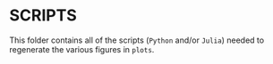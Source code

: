 # SCRIPTS

This folder contains all of the scripts (`Python` and/or  `Julia`) needed to regenerate the various figures in `plots`.
